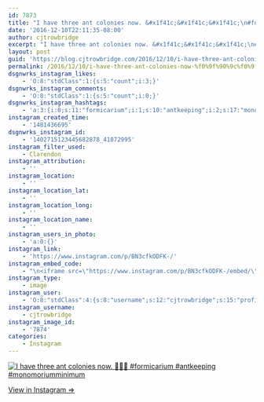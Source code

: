 ```yaml
---
id: 7873
title: "I have three ant colonies now. &#x1f41c;&#x1f41c;&#x1f41c;\n#formicarium #antkeeping #monomoriumminimum"
date: '2016-12-10T22:11:35-08:00'
author: cjtrowbridge
excerpt: "I have three ant colonies now. &#x1f41c;&#x1f41c;&#x1f41c;\n#formicarium #antkeeping #monomoriumminimum"
layout: post
guid: 'https://blog.cjtrowbridge.com/2016/12/10/i-have-three-ant-colonies-now-%f0%9f%90%9c%f0%9f%90%9c%f0%9f%90%9cformicarium-antkeeping-monomoriumminimum/'
permalink: /2016/12/10/i-have-three-ant-colonies-now-%f0%9f%90%9c%f0%9f%90%9c%f0%9f%90%9cformicarium-antkeeping-monomoriumminimum/
dsgnwrks_instagram_likes:
    - 'O:8:"stdClass":1:{s:5:"count";i:3;}'
dsgnwrks_instagram_comments:
    - 'O:8:"stdClass":1:{s:5:"count";i:0;}'
dsgnwrks_instagram_hashtags:
    - 'a:3:{i:0;s:11:"formicarium";i:1;s:10:"antkeeping";i:2;s:17:"monomoriumminimum";}'
instagram_created_time:
    - '1481436695'
dsgnwrks_instagram_id:
    - '1402715123445682878_41872995'
instagram_filter_used:
    - Clarendon
instagram_attribution:
    - ''
instagram_location:
    - ''
instagram_location_lat:
    - ''
instagram_location_long:
    - ''
instagram_location_name:
    - ''
instagram_users_in_photo:
    - 'a:0:{}'
instagram_link:
    - 'https://www.instagram.com/p/BN3cfkODFK-/'
instagram_embed_code:
    - "\n<iframe src=\"https://www.instagram.com/p/BN3cfkODFK-/embed/\" width=\"612\" height=\"710\" frameborder=\"0\" scrolling=\"no\" allowtransparency=\"true\" class=\"insta-image-embed\"></iframe>\n"
instagram_type:
    - image
instagram_user:
    - 'O:8:"stdClass":4:{s:8:"username";s:12:"cjtrowbridge";s:15:"profile_picture";s:96:"https://scontent.cdninstagram.com/t51.2885-19/s150x150/13724650_1188772791164794_142557231_a.jpg";s:2:"id";s:8:"41872995";s:9:"full_name";s:13:"CJ Trowbridge";}'
instagram_username:
    - cjtrowbridge
instagram_image_id:
    - '7874'
categories:
    - Instagram
---
```


[![I have three ant colonies now. 🐜🐜🐜
#formicarium #antkeeping #monomoriumminimum](https://blog.cjtrowbridge.com/wp-content/uploads/2016/12/1481436695-1-1.jpg)](https://www.instagram.com/p/BN3cfkODFK-/)

[View in Instagram ⇒](https://www.instagram.com/p/BN3cfkODFK-/)